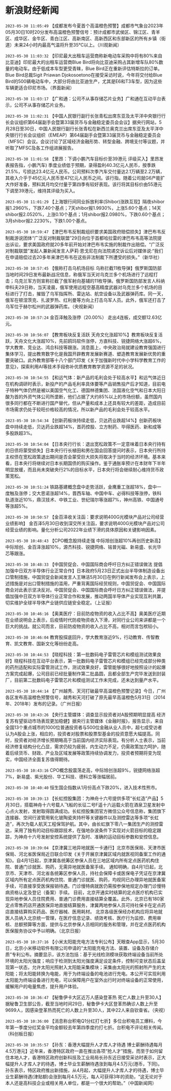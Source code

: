 # 新浪财经新闻
`2023-05-30 11:05:49` 【成都发布今夏首个高温橙色预警】成都市气象台2023年05月30日10时20分发布高温橙色预警信号：预计成都市武侯区、锦江区、青羊区、成华区、金牛区、青白江区、高新南区、高新西区和东部新区的所有乡镇（街道）未来24小时内最高气温将升至35℃以上。（川观新闻）

`2023-05-30 11:03:32` 【印尼最大出租车运营商称新电动车采购中将有80%来自比亚迪】印尼最大的出租车运营商Blue Bird将向比亚迪采购占其新增车队80%数量的电动车。由于低成本车型更受青睐，Blue Bird正在重新评估特斯拉的订单。Blue Bird总裁Sigit Priawan Djokosoetono在接受采访时说，今年将交付给Blue Bird的500辆电动车中，大部分将由比亚迪生产，尤其是E6和T3车型，因为这些车辆更适合印尼市场。（界面新闻）

`2023-05-30 11:03:17` 【广和通：公司不从事存储芯片业务】广和通在互动平台表示，公司不从事存储芯片业务。

`2023-05-30 11:02:31` 【中国人民银行副行长张青松出席东亚及太平洋中央银行行长会议组织第64届副手会暨第33届货币与金融稳定委员会会议】据央行网站，5月28日至30日，中国人民银行副行长张青松在新西兰奥克兰出席东亚及太平洋中央银行行长会议组织（EMEAP）第64届副手会暨第33届货币与金融稳定委员会（MFSC）会议。会议讨论了区域经济金融形势、转型金融、跨境支付等议题，并听取了MFSC及各工作组进展报告。

`2023-05-30 11:01:58` 【里昂：下调小鹏汽车目标价至39港元 评级买入】里昂发表报告指，小鹏汽车) 季度业绩低于预期，录得盈利40.3亿元人民币，按季跌21.5%，亏损达23.4亿元人民币。公司预料次季汽车交付量达2.1万辆至2.2万辆，其收入介乎于45亿元人民币至47亿元人民币之间。该行指，随着公司就G6产能扩大作好准备，预料其月均交付量于第四季有较好表现。该行将其目标价由55港元下调至39港元，维持其评级为买入。

`2023-05-30 11:01:29` 【上海银行间同业拆放利率(Shibor)涨跌互现】隔夜shibor报1.2960%，下跌7.40个基点；7天shibor报1.9930%，上涨5.60个基点；14天shibor报2.0520%，上涨0.10个基点；1月shibor报2.0980%，下跌0.60个基点；3月shibor报2.2230%，下跌1.00个基点。

`2023-05-30 10:59:47` 【津巴布韦反制裁组织要求美国政府赔偿损失】津巴布韦反制裁游说团体“广泛反对制裁联盟”29日向位于首都哈拉雷的津巴布韦高等法院提出诉讼，要求美国政府就20多年前开始对津巴布韦实施的制裁作出赔偿。“广泛反对制裁联盟”发起人兼新闻发言人萨莉·恩戈尼在向法院递交诉讼后对媒体说:“我们在申请赔偿过去20多年来津巴布韦在这些非法制裁下所遭受的损失。”（新华社）

`2023-05-30 10:57:45` 【俄称打击乌机场目标 乌称拦截11枚导弹】俄罗斯国防部当地时间29日发布最新战况信息，称俄军当天对乌克兰多个机场进行了远程打击；乌克兰军方则宣称拦截了俄军射向基辅的11枚导弹。俄罗斯国防部发言人科纳申科夫29日称，当天凌晨，俄军使用远程空基高精度武器对乌克兰多个机场的目标进行了打击，摧毁了乌军指挥所、雷达站、航空设备以及武器弹药库。同一天，俄军在顿涅茨克、扎波罗热、红利曼等方向上打击乌军人员。此外，俄军还打击了乌军位于赫尔松州的武器弹药库。（央视新闻）

`2023-05-30 10:57:24` 金百泽触及涨停（20.00%） 走出4连板，成交额12.63亿元。

`2023-05-30 10:56:07` 【教育板块反复活跃 天舟文化涨超10%】教育板块反复活跃，天舟文化大涨超10%，先前鸥玛软件涨停，方直科技、锐捷网络大涨超6%，学大教育、竞业达、鸿合科技等跟涨。消息面上，中央政治局就建设教育强国进行集体学习，提出教育数字化是我国开辟教育发展新赛道、塑造教育发展新优势的重要突破口。此外教育部等十八个部门印发《关于加强新时代中小学科学教育工作的意见》，探索利用AI等技术手段弥补优质教育教学资源不足的状况。

`2023-05-30 10:54:55` 【和远气体：新产品的毛利会处于较高水平】和远气体近日在机构调研时表示，新投产的产品毛利率具体要等产品销售投产后才知道，目前电子特种气体仍然是被以美国空气化工、德国林德集团、法国液化空气和日本大阳日酸为首的外资气体公司所垄断，他们占据了大约85%以上的市场份额，虽然国内很多同行都在不断进行国产替代，但从产量和成本上还具有较大的差距，造成目前市场需求仍处于较旺价格较高的情况，所以新产品的毛利会处于较高水平。

`2023-05-30 10:54:34` 【创新药板块持续走低，贝达药业跌超14%】创新药板块盘中持续走低，贝达药业跌超14%，首药控股、立方制药、毕得医药、新和成等多股跌超3%。

`2023-05-30 10:54:04` 【日本央行行长：退出宽松政策不一定意味着日本央行持有的日债将蒙受损失】日本央行行长植田和男在国会回答提问时表示，日本央行所持主权债在宽松政策退出期间是否会蒙受巨大损失将取决于当时的经济环境。基本来看，日本央行将继续对日本长期国债的购买操作。鉴于通胀率预计在本财年下半年明显放缓，而且尚未突破央行2%的目标水平，日本央行将会继续耐心维持货币政策宽松。

`2023-05-30 10:51:24` 铁路基建概念盘中走势活跃，金鹰重工涨超18%，盘中一度触及涨停；交大思诺涨超14%，晋西车轴、中国中车、必得科技等涨停，铁科轨道涨近10%，鼎汉技术、中铁工业、世纪瑞尔等涨超7%，神州高铁、中国通号等涨超5%。

`2023-05-30 10:50:57` 【金百泽收关注函：要求说明400G光模块产品对公司经营业绩影响】 金百泽5月30日收到深交所关注函，要求说明400G光模块产品对公司经营业绩的影响。量化分析公司2022年业绩下滑的具体原因和关键影响因素。

`2023-05-30 10:48:43` 【CPO概念股持续走强 中际旭创涨超10%再创历史新高】中际旭创、金百泽涨超10%，源杰科技、锐捷网络、铭普光磁、新易盛、长光华芯等跟涨。

`2023-05-30 10:48:33` 【中国贸促会、中国国际商会呼吁日方纠正错误做法 提倡加强中日双方半导体行业正常合作】日本政府5月23日正式出台半导体制造设备出口管制措施，中国贸促会新闻发言人王琳洁5月30日在例行新闻发布会上表示，上述措施是对出口管制措施的滥用，严重背离国际经贸规则，中国贸促会、中国国际商会对此表示坚决反对。中国贸促会、中国国际商会呼吁日方纠正错误做法，并提倡加强中日双方半导体行业正常合作和发展，推动两国半导体产业实现互利共赢，切实维护全球半导体产业链供应链安全稳定。（上证报）

`2023-05-30 10:46:16` 【奥美医疗：目前防疫物资的收入占比不高】奥美医疗近期在业绩说明会上表示，后疫情时代防疫物资收入下滑，对同行业公司来讲都是一个巨大的挑战。就公司而言，目前防疫物资的收入占比不高，相对而言包袱较小。

`2023-05-30 10:46:04` 教育股探底回升，学大教育涨近9%，行动教育、传智教育、凯文教育、国新文化等纷纷走高。

`2023-05-30 10:44:53` 【晓程科技：第一批数码电子雷管芯片和模组测试效果良好】晓程科技在互动平台表示，第一批数码电子雷管芯片和模组已经完成部分种类的药剂适配和实际雷管测试工作，测试效果良好，雷管能够很好地按照设计的起爆方案完成起爆，公司目前已经批量制作第二批晶圆，且都全部生产完毕发送到封装厂，目前第二批数码电子雷管芯片和模组测试工作未完成，还未达到量产水平。

`2023-05-30 10:44:14` 【广州越秀、天河打破最早高温橙色预警记录】今日，广州各区发布高温橙色预警信号，越秀和天河打破了原先最早高温橙色5月31日（2014年、2018年）发布的记录。（广州日报）

`2023-05-30 10:43:26` 【央行主管媒体：调查显示投资者对A股预期明显提高 经济复苏有望驱动市场表现更加稳健】据央行主管媒体《金融时报》，报告显示，来自全国13个重点城市的1000位普通投资者与500位金融从业人员中，超七成受访者认为A股会上涨，相应的，投资者对股票和股票型基金的投资意愿大幅提高。同时，投资者对经济增长预期略高于当前国内经济实际表现。有分析人士表示，当前经济修复结构分化凸显，需求仍较为疲弱，内生动力不足，仍需政策加力呵护，随着后续货币、财政、产业及区域发展等政策持续协调发力，投资者预期将变为现实，中国经济全面复苏值得期待。

`2023-05-30 10:43:16` CPO概念股震荡走高，中际旭创涨超9%，锐捷网络涨超7%，新易盛、紫光股份、华工科技、德科立等涨幅居前。

`2023-05-30 10:40:40` 恒生国企指数从1月份高点下跌20%，进入技术性熊市。

`2023-05-30 10:39:13` 【长虹控股集团：为神舟十六号提供多项“长虹造”产品】5月30日，搭载神舟十六号载人飞船的长征二号F遥十六运载火箭在酒泉卫星发射中心点火发射，发射取得圆满成功。长虹控股集团官方微信公众号信息称，集团旗下连接器、空间行波管用氧化铍陶瓷夹持杆等关键器件以及测控雷达等多项“长虹造”，再次为载人航天工程保驾护航。其中，由长虹旗下零八一集团生产的测控雷达，采用了独有的动目标跟踪技术，在强地杂波条件下实现对火箭目标的稳定跟踪，为神舟十六号发射安控系统提供了及时、准确的运动目标参数和安控信息。

`2023-05-30 10:39:04` 【京津冀三地异地就医一卡通行】北京市医保局、天津市医保局、河北省医保局近日联合印发《关于开展京津冀区域内就医视同备案工作的通知》。自4月1日起，京津冀各统筹区参保人员在三地区域内所有定点医药机构住院、普通门诊就医、购药，无需异地就医备案手续。 通知明确，自4月1日起，北京市、天津市、河北省各统筹区参保人员，持社会保障卡或医保电子凭证在京津冀区域内所有定点医药机构住院、普通门诊就医、购药，均视同已办理异地就医备案手续，可直接享受医保报销待遇。门诊慢特病就医仍需按参保地规定办理门诊慢特病资格认定及登记（备案）手续。 目前，北京开通实时结算的定点医疗机构已实现异地参保人员住院费用、普通门诊费用直接结算全覆盖。此外，北京已有180家定点零售药店开通医保异地直接结算服务，津冀两地参保人员可持社保卡在定点药店直接结算购买药品、医疗器械、医用耗材。 北京各级医保经办机构应将异地就医人员纳入北京统一管理，在医疗信息记录、绩效考核、医疗行为监控、费用审核、总额预算等方面，提供与北京参保人员相同的服务和管理，并在定点医药机构医保服务协议中予以明确。（北京日报）

`2023-05-30 10:37:16` 【小米太阳能充电方法专利公布】天眼查App显示，5月30日，北京小米移动软件有限公司申请的“太阳能充电方法、装置、设备及存储介质”专利公布。摘要显示，该方法包括：基于光线检测模块获取终端设备当前所处环境的太阳光强度；响应于检测到太阳光强度满足设定条件，控制可变状态后盖呈现第一状态，允许太阳光照射入太阳能采集模块；采集由太阳光的照射所产生的太阳能；将太阳能转换为电能，用于为终端设备的电池进行充电。本公开可实现利用太阳能为终端设备进行充电，可以保障用户在室外出行时对终端设备的正常使用，缓解用户的电量焦虑，提升用户体验。

`2023-05-30 10:36:47` 【秘鲁伊卡大区近万人感染登革热 死亡人数上升至30人】据秘鲁卫生部公告，截至当地时间29日，秘鲁伊卡大区登革热确诊人数上升至9699人，因感染登革热而死亡的人数上升至30人，其中22人来自钦查省。（央视）

`2023-05-30 10:36:00` 【消息称台积电Q1分红打七折】多位台积电员工爆料，今年第一季度分红奖金平均金额较去年第四季度约打七折。台积电不评论相关传闻。（科创板日报）

`2023-05-30 10:35:57` 【孙东：香港大幅提升人才库人才待遇 博士薪酬待遇每月4.5万港元】近年来，香港特区政府一直在推出各项“抢人才”措施，而至于如何留住本地人才，香港特区政府创新科技及工业局局长孙东近日接受采访时表示，正大幅提升人才库人才的待遇，博士毕业生薪酬待遇涨到每月4.5万元(港币，下同)。孙东表示，特区政府推出新措施，从4月起，大幅提升人才库人才的待遇，博士毕业生薪酬待遇(津贴额)会涨到每月4.5万元，每人可获得3年的资助，“这无论对于本人还是高科技企业或相关用人单位，都是一个很大的帮助。”（中国新闻网）

